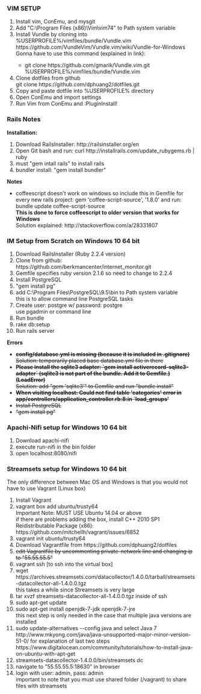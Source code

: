 <h3> VIM SETUP </h3> 
<ol>
    <li> Install vim, ConEmu, and mysgit </li>
    <li> Add "C:\Program Files (x86)\Vim\vim74" to Path system variable </li>
    <li> Install Vundle by cloning into %USERPROFILE%/vimfiles/bundle/Vundle.vim </li>
    https://github.com/VundleVim/Vundle.vim/wiki/Vundle-for-Windows
    Gonna have to use this command (explained in link):
    <ul>
        <li>git clone https://github.com/gmarik/Vundle.vim.git %USERPROFILE%/vimfiles/bundle/Vundle.vim </li>
    </ul> 
    <li> Clone dotfiles from github </li>
    git clone https://github.com/dphuang2/dotfiles.git
    <li> Copy and paste dotfile into %USERPROFILE% directory </li>
    <li> Open ConEmu and import settings </li>
    <li> Run Vim from ConEmu and :PluginInstall! </li>
</ol>    


<h3> Rails Notes </h3>
<b>  Installation:  </b>
<ol>
    <li> Download RailsInstaller: http://railsinstaller.org/en </li> 
    <li> Open Git bash and run: curl http://installrails.com/update_rubygems.rb | ruby </li>
    <li>must "gem intall rails" to install rails</li>
    <li>bundler install: "gem install bundler" </li>
</ol>

<b> Notes </b>
<ul>
    <li> coffeescript doesn't work on windows so include this in Gemfile for every new rails project: gem 'coffee-script-source', '1.8.0' and run: bundle update coffee-script-source </li>
    <b> This is done to force coffeescript to older version that works for Windows </b> <br>
    Solution explained: http://stackoverflow.com/a/28331807
</ul>

<h3> IM Setup from Scratch on Windows 10 64 bit </h3>

<ol>
    <li> Download RailsInstaller (Ruby 2.2.4 version) </li>
    <li> Clone from github: https://github.com/berkmancenter/internet_monitor.git </li>
    <li> Gemfile specifies ruby version 2.1.6 so need to change to 2.2.4 </li>
    <li> Install PostgreSQL </li>
    <li> "gem install pg" </li>
    <li> add C:\Program Files\PostgreSQL\9.5\bin to Path system variable </li> 
    this is to allow command line PostgreSQL tasks
    <li> Create user: postgre w/ password: postgre </li>
    use pgadmin or command line
    <li> Run bundle</li> 
    <li> rake db:setup </li>
    <li> Run rails server </li>
</ol>

<b>Errors</b>
<ul>
    <del><b><li> config/database.yml is missing (because it is included in .gitignore) </li></b></del>
    <del>Solution: temporarily placed base database.yml file in there</del>
    <del><b><li> Please install the sqlite3 adapter: `gem install activerecord-sqlite3-adapter` (sqlite3 is not part of the bundle. Add it to Gemfile.) (LoadError) </li></b></del>
    <del>Solution: add "gem 'sqlite3'" to Gemfile and run "bundle install"</del>
    <del><b><li> When visiting localhost: Could not find table 'categories' error in app/controllers/application_controller.rb:8:in `load_groups' </li></b></del>
    <del><li> Install PostgreSQL </li></del> 
    <del><li> "gem install pg" </li></del> 
</ul>


<h3>Apachi-Nifi setup for Windows 10 64 bit</h3>

<ol>
   <li> Download apachi-nifi </li>
   <li> execute run-nifi in the bin folder </li>
   <li> open localhost:8080/nifi </li>
</ol>

<h3>Streamsets setup for Windows 10 64 bit </h3>
The only difference between Mac OS and Windows is that you would not have to use Vagrant (Linux box)
<ol>
    <li> Install Vagrant </li>
    <li> vagrant box add ubuntu/trusty64 </li>
    Important Note: MUST USE Ubuntu 14.04 or above <br>
     if there are problems adding the box, install C++ 2010 SP1 Reidistributable Package (x86): https://github.com/mitchellh/vagrant/issues/6852 
    <li> vagrant init ubuntu/trusty64 </li>
    <li> Download Vagrantfile from https://github.com/dphuang2/dotfiles </li>
    <del> <li> edit Vagrantfile by uncommenting private-network line and changing ip to "55.55.55.5" </li> </del>
    <li> vagrant ssh [to ssh into the virtual box] </li>
    <li> wget https://archives.streamsets.com/datacollector/1.4.0.0/tarball/streamsets-datacollector-all-1.4.0.0.tgz </li>
    this takes a while since Streamsets is very large
    <li> tar xvzf streamsets-datacollector-all-1.4.0.0.tgz inside of ssh </li>
    <li> sudo apt-get update </li>
    <li> sudo apt-get install openjdk-7-jdk openjdk-7-jre </li>
    this next step is only needed in the case that multiple java versions are installed
    <li> sudo update-alternatives --config java and select Java 7 </li>
    http://www.mkyong.com/java/java-unsupported-major-minor-version-51-0/ for explanation of last two steps
    https://www.digitalocean.com/community/tutorials/how-to-install-java-on-ubuntu-with-apt-get
    <li> streamsets-datacollector-1.4.0.0/bin/streamsets dc </li>
    <li> navigate to "55.55.55.5:18630" in browser </li>
    <li> login with user: admin, pass: admin </li>
    important to note that you must use shared folder (/vagrant) to share files with streamsets
</ol>
